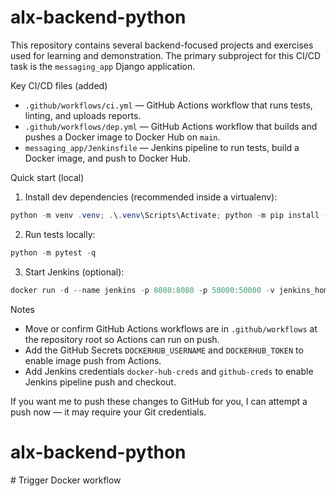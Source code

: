 # alx-backend-python

This repository contains several backend-focused projects and exercises used for learning and demonstration. The primary subproject for this CI/CD task is the `messaging_app` Django application.

Key CI/CD files (added)

- `.github/workflows/ci.yml` — GitHub Actions workflow that runs tests, linting, and uploads reports.
- `.github/workflows/dep.yml` — GitHub Actions workflow that builds and pushes a Docker image to Docker Hub on `main`.
- `messaging_app/Jenkinsfile` — Jenkins pipeline to run tests, build a Docker image, and push to Docker Hub.

Quick start (local)

1. Install dev dependencies (recommended inside a virtualenv):

```powershell
python -m venv .venv; .\.venv\Scripts\Activate; python -m pip install --upgrade pip; python -m pip install -r requirements-dev.txt
```

2. Run tests locally:

```powershell
python -m pytest -q
```

3. Start Jenkins (optional):

```powershell
docker run -d --name jenkins -p 8080:8080 -p 50000:50000 -v jenkins_home:/var/jenkins_home jenkins/jenkins:lts
```

Notes

- Move or confirm GitHub Actions workflows are in `.github/workflows` at the repository root so Actions can run on push.
- Add the GitHub Secrets `DOCKERHUB_USERNAME` and `DOCKERHUB_TOKEN` to enable image push from Actions.
- Add Jenkins credentials `docker-hub-creds` and `github-creds` to enable Jenkins pipeline push and checkout.

If you want me to push these changes to GitHub for you, I can attempt a push now — it may require your Git credentials.

# alx-backend-python
#   T r i g g e r   D o c k e r   w o r k f l o w  
 